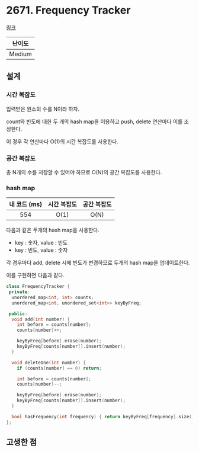 # 2671. Frequency Tracker

[링크](https://leetcode.com/problems/frequency-tracker/description/)

| 난이도 |
| :----: |
| Medium |

## 설계

### 시간 복잡도

입력받은 원소의 수를 N이라 하자.

count와 빈도에 대한 두 개의 hash map을 이용하고 push, delete 연산마다 이를 조정한다.

이 경우 각 연산마다 O(1)의 시간 복잡도를 사용한다.

### 공간 복잡도

총 N개의 수를 저장할 수 있어야 하므로 O(N)의 공간 복잡도를 사용한다.

### hash map

| 내 코드 (ms) | 시간 복잡도 | 공간 복잡도 |
| :----------: | :---------: | :---------: |
|     554      |    O(1)     |    O(N)     |

다음과 같은 두개의 hash map을 사용한다.

- key : 숫자, value : 빈도
- key : 빈도, value : 숫자

각 경우마다 add, delete 시에 빈도가 변경하므로 두개의 hash map을 업데이트한다.

이를 구현하면 다음과 같다.

```cpp
class FrequencyTracker {
 private:
  unordered_map<int, int> counts;
  unordered_map<int, unordered_set<int>> keyByFreq;

 public:
  void add(int number) {
    int before = counts[number];
    counts[number]++;

    keyByFreq[before].erase(number);
    keyByFreq[counts[number]].insert(number);
  }

  void deleteOne(int number) {
    if (counts[number] == 0) return;

    int before = counts[number];
    counts[number]--;

    keyByFreq[before].erase(number);
    keyByFreq[counts[number]].insert(number);
  }

  bool hasFrequency(int frequency) { return keyByFreq[frequency].size() > 0; }
};
```

## 고생한 점
